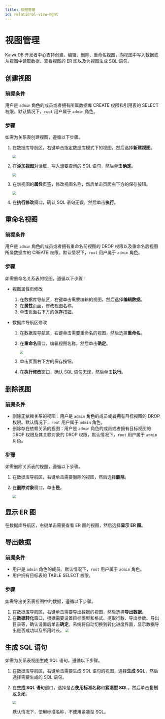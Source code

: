 ```yaml
---
title: 视图管理
id: relational-view-mgmt
---
```


# 视图管理

KaiwuDB 开发者中心支持创建、编辑、删除、重命名视图，向视图中写入数据或从视图中读取数据、查看视图的 ER 图以及为视图生成 SQL 语句。

## 创建视图

### 前提条件

用户是 `admin` 角色的成员或者拥有所属数据库 CREATE 权限和引用表的 SELECT 权限。默认情况下，`root` 用户属于 `admin` 角色。

### 步骤

如需为关系表创建视图，遵循以下步骤。

1. 在数据库导航区，右键单击指定数据库模式下的视图，然后选择**新建视图**。

    <img src="../../static/kdc/ZSxybXiQ6o3dTvxdCylcR2rlnFd.png" style="zoom:67%;" />

2. 在**添加视图**对话框，写入想要查询的 SQL 语句，然后单击**确定**。

    <img src="../../static/kdc/RlqVbljVzoqtALxPYI0citxFnoh.png" style="zoom:67%;" />

3. 在新视图的**属性**页签，修改视图名称，然后单击页面右下方的保存按钮。

    <img src="../../static/kdc/XLVGbf27vosLIux0lTicjWhtnjf.png" style="zoom:67%;" />

4. 在**执行修改**窗口，确认 SQL 语句无误，然后单击**执行**。

## 重命名视图

### 前提条件

用户是 `admin` 角色的成员或者拥有重命名前视图的 DROP 权限以及重命名后视图所属数据库的 CREATE 权限。默认情况下，`root` 用户属于 `admin` 角色。

### 步骤

如需重命名关系表的视图，遵循以下步骤：

- 视图属性页修改

    1. 在数据库导航区，右键单击需要编辑的视图，然后选择**编辑数据**。
    2. 在**属性**页面，修改视图名称。
    3. 单击页面右下方的保存按钮。

- 数据库导航区修改

    1. 在数据库导航区，右键单击需要重命名的视图，然后选择**重命名**。
    2. 在**重命名**窗口，编辑视图名称，然后单击**确定**。

        <img src="../../static/kdc/R9Cbb3xnOo0dDjxqF6xcy2mAnsd.png" style="zoom:67%;" />

    3. 单击页面右下方的保存按钮。
    4. 在**执行修改**窗口，确认 SQL 语句无误，然后单击**执行**。

## 删除视图

### 前提条件

- 删除无依赖关系的视图：用户是 `admin` 角色的成员或者拥有目标视图的 DROP 权限。默认情况下，`root` 用户属于 `admin` 角色。
- 删除存在依赖关系的视图：用户是 `admin` 角色的成员或者拥有目标视图的 DROP 权限及其关联对象的 DROP 权限，默认情况下，`root` 用户属于 `admin` 角色。

### 步骤

如需删除关系表的视图，遵循以下步骤。

1. 在数据库导航区，右键单击需要删除的视图，然后选择**删除**。
2. 在**删除对象**窗口，单击**是**。

    <img src="../../static/kdc/G6FrbYXGiouGXrx9rECcZ8w8nNe.png" style="zoom:67%;" />

## 显示 ER 图

在数据库导航区，右键单击需要查看 ER 图的视图，然后选择**显示 ER 图**。

## 导出数据

### 前提条件

- 用户是 `admin` 角色的成员。默认情况下，`root` 用户属于 `admin` 角色。
- 用户拥有目标表的 TABLE SELECT 权限。

### 步骤

如需导出关系表视图中的数据，遵循以下步骤。

1. 在数据库导航区，右键单击需要导出数据的视图，然后选择**导出数据**。
2. 在**数据转化**窗口，根据需要设置目标类型和格式、提取行数、导出参数、导出目录等，确认设置后单击**确定**。系统将自动切换到转化进度界面，显示数据导出是否成功以及所用时长。
    <img src="../../static/kdc/ts-table-export.png" style="zoom:67%;" />

## 生成 SQL 语句

如需为关系表视图生成 SQL 语句，遵循以下步骤。

1. 在数据库导航区，右键单击需要生成 SQL 语句的视图，选择**生成 SQL**，然后选择需要生成的 SQL 语句。
2. 在**生成 SQL 语句**窗口，选择是否**使用标准名称**和**紧凑型 SQL**，然后单击**复制**或**关闭**。

    <img src="../../static/kdc/XSk1bLKjQomPrAxU8e6cxKmlnI7.png" style="zoom:67%;" />

    默认情况下，使用标准名称，不使用紧凑型 SQL。
